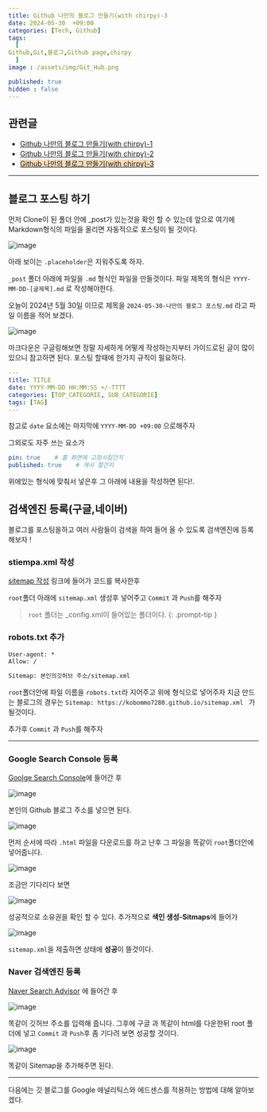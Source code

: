 ```yaml
---
title: Github 나만의 블로그 만들기(with chirpy)-3
date: 2024-05-30  +09:00
categories: [Tech, Github]
tags:
  [
Github,Git,블로그,Github page,chirpy
  ]
image : /assets/img/Git_Hub.png

published: true
hidden : false
---
```


## 관련글
* [Github 나만의 블로그 만들기(with chirpy)-1](https://gubeommo.github.io/posts/GitHub-Github-%EB%82%98%EB%A7%8C%EC%9D%98-%EB%B8%94%EB%A1%9C%EA%B7%B8-%EB%A7%8C%EB%93%A4%EA%B8%B01/)
* [Github 나만의 블로그 만들기(with chirpy)-2](https://gubeommo.github.io/posts/GitHub-Github-%EB%82%98%EB%A7%8C%EC%9D%98-%EB%B8%94%EB%A1%9C%EA%B7%B8-%EB%A7%8C%EB%93%A4%EA%B8%B02/)
* <span style='background-color: #F7DDBE'>[Github 나만의 블로그 만들기(with chirpy)-3](https://gubeommo.github.io/posts/GitHub-Github-%EB%82%98%EB%A7%8C%EC%9D%98-%EB%B8%94%EB%A1%9C%EA%B7%B8-%EB%A7%8C%EB%93%A4%EA%B8%B03/)</span>
  
---

## 블로그 포스팅 하기

먼저 Clone이 된 폴더 안에 _post가 있는것을 확인 할 수 있는데 앞으로 여기에 Markdown형식의 파일을 올리면 자동적으로 포스팅이 될 것이다.

![image](https://github.com/Gubeommo/TIL/assets/86589565/bb4291cc-796a-4ff5-bd93-c08c9262e757)

아래 보이는 `.placeholder`은 지워주도록 하자.

`_post` 폴더 아래에 파일을 `.md` 형식인 파일을 만들것이다. 파일 제목의 형식은 `YYYY-MM-DD-[글제목].md` 로 작성해야한다.

오늘이 2024년 5월 30일 이므로 제목을 `2024-05-30-나만의 블로그 포스팅.md` 라고 파일 이름을 적어 보겠다.

![image](https://github.com/Gubeommo/TIL/assets/86589565/cf3dd5ef-572f-40e0-8dc4-bb663db1785e)

마크다운은 구글링해보면 정말 자세하게 어떻게 작성하는지부터 가이드로된 글이 많이있으니 참고하면 된다.
포스팅 할때에 한가지 규칙이 필요하다.

```yaml
---
title: TITLE
date: YYYY-MM-DD HH:MM:SS +/-TTTT
categories: [TOP_CATEGORIE, SUB_CATEGORIE]
tags: [TAG]     
---
```

참고로 `date` 요소에는 마지막에 `YYYY-MM-DD +09:00` 으로해주자 

그외로도 자주 쓰는 요소가
```yaml
pin: true    # 홈 화면에 고정시킬건지
published: true    # 게시 할건지
```

위에있는 형식에 맞춰서 넣은후 그 아래에 내용을 작성하면 된다!.

## 검색엔진 등록(구글,네이버)

블로그를 포스팅을하고 여러 사람들이 검색을 하여 들어 올 수 있도록 검색엔진에 등록해보자 !

### stiempa.xml 작성

[sitemap 작성](https://github.com/Gubeommo/Gubeommo.github.io/blob/main/sitemap.html) 링크에 들어가 코드를 복사한후

`root`폴더 아래에 `sitemap.xml` 생성후 넣어주고 `Commit` 과 `Push`를 해주자

> `root` 폴더는 _config.xml이 들어있는 폴더이다.
{: .prompt-tip }

### robots.txt 추가

```txt
User-agent: *
Allow: /

Sitemap: 본인의깃허브 주소/sitemap.xml  
```
`root`폴더안에 파일 이름을 `robots.txt`라 지어주고 위에 형식으로 넣어주자 지금 만드는 블로그의 경우는 `Sitemap: https://kobommo7280.github.io/sitemap.xml ` 가 될것이다.

추가후  `Commit` 과 `Push`를 해주자

---


### Google Search Console 등록

[Goolge Search Console](https://search.google.com/search-console/welcome?hl=ko&utm_source=about-page)에 들어간 후

![image](https://github.com/Gubeommo/TIL/assets/86589565/9ab44fa0-2185-4212-9784-c03170443b12)

본인의 Github 블로그 주소를 넣으면 된다.

![image](https://github.com/Gubeommo/TIL/assets/86589565/0203b8bf-2e70-4c74-a2b1-0faf60ace5ce)

먼저 순서에 따라 `.html` 파일을 다운로드를 하고 난후  그 파일을 똑같이 `root`폴더안에 넣어줍니다.

![image](https://github.com/Gubeommo/TIL/assets/86589565/4985654d-40e6-4c1a-ad0b-b056f7fe1561)

조금만 기다리다 보면


![image](https://github.com/Gubeommo/TIL/assets/86589565/c526325b-4aa4-4b53-b104-5186ffa82f74)


성공적으로 소유권을 확인 할 수 있다.
추가적으로 **색인 생성-Sitmaps**에 들어가 

![image](https://github.com/Gubeommo/TIL/assets/86589565/0d1139af-255c-4554-a6c4-7e2333c6b7db)

`sitemap.xml`을 제출하면 상태에 **성공**이 뜰것이다.

### Naver 검색엔진 등록

[Naver Search Advisor](https://searchadvisor.naver.com/console/board) 에 들어간 후 

![image](https://github.com/Gubeommo/TIL/assets/86589565/96a3942a-739a-414b-8eb9-371df3dd2406)

똑같이 깃허브 주소를 입력해 줍니다.
그후에 구글 과 똑같이 html를 다운한뒤 root 폴더에 넣고 `Commit` 과 `Push`후 좀 기다려 보면 성공할 것이다.

![image](https://github.com/Gubeommo/TIL/assets/86589565/a684003e-a486-4aca-a6ae-613814aaec76)

똑같이 Sitemap을 추가해주면 된다.

---

다음에는 깃 블로그를 Google 애널리틱스와 에드센스를 적용하는 방법에 대해 알아보겠다.